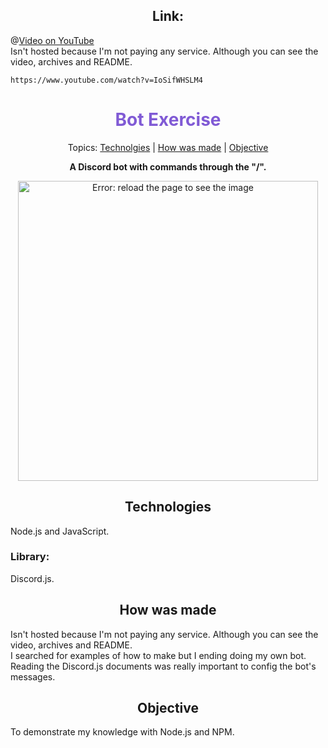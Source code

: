 <h2 align="center">Link:</h2>

@[Video on YouTube](https://www.youtube.com/watch?v=IoSifWHSLM4)
</br>
Isn't hosted because I'm not paying any service. Although you can see the video, archives and README.

```
https://www.youtube.com/watch?v=IoSifWHSLM4
```


  <h1 align="center" style="color: #805ad5; font-weight: bold;">Bot Exercise</h1>
<p align="center">
Topics: 
<a href="#tech">Technolgies</a> |
<a href="#how">How was made</a> |
<a href="#obj">Objective</a>
</p>


<p align="center">
<b>A Discord bot with commands through the "/".</b>
</p>


<p align="center">
  <p align="center">
    <img alt="Error: reload the page to see the image" src="./assets/interface.png" height="480px">
  </p>
</p>


<h2 id="tech" align="center">Technologies</h2>
Node.js and JavaScript.

### Library:
Discord.js.


<h2 id="how" align="center">How was made</h2>
Isn't hosted because I'm not paying any service. Although you can see the video, archives and README.
</br>
I searched for examples of how to make but I ending doing my own bot.
</br>
Reading the Discord.js documents was really important to config the bot's messages.


<h2 id="obj" align="center">Objective</h2>
To demonstrate my knowledge with Node.js and NPM.
